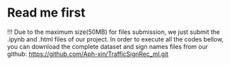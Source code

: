 # Read me first

!!! Due to the maximum size(50MB) for files submission, we just submit the .ipynb and .html files of our project. In order to execute all the codes bellow, you can download the complete dataset and sign names files from our github: https://github.com/Aph-xin/TrafficSignRec_ml.git